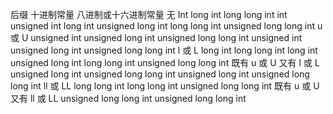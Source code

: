 后缀
十进制常量
八进制或十六进制常量
无
Int
long int
long long int
int
unsigned int
long int
unsigned long int
long long int
unsigned long long int
u 或 U
unsigned int
unsigned long int
unsigned long long int
unsigned int
unsigned long int
unsigned long long int
l 或 L
long int
long long int
long int
unsigned long int
long long int
unsigned long long int
既有 u 或 U
又有 l 或 L
unsigned long int
unsigned long long int
unsigned long int
unsigned long long int
ll 或 LL
long long int
long long int
unsigned long long int
既有 u 或 U
又有 ll 或 LL
unsigned long long int
unsigned long long int
